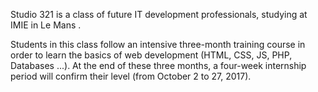 Studio 321 is a class of future IT development professionals, studying at IMIE in Le Mans .

Students in this class follow an intensive three-month training course in order to learn the basics of web development (HTML, CSS, JS, PHP, Databases ...). At the end of these three months, a four-week internship period will confirm their level (from October 2 to 27, 2017).
